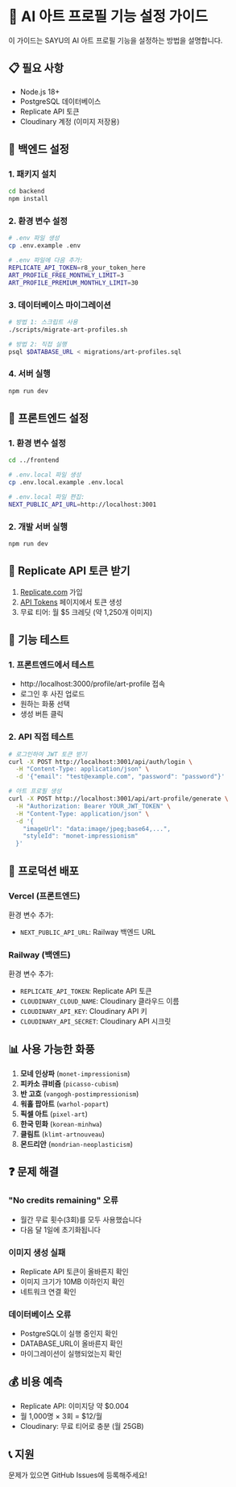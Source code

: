 # 🎨 AI 아트 프로필 기능 설정 가이드

이 가이드는 SAYU의 AI 아트 프로필 기능을 설정하는 방법을 설명합니다.

## 📋 필요 사항

- Node.js 18+ 
- PostgreSQL 데이터베이스
- Replicate API 토큰
- Cloudinary 계정 (이미지 저장용)

## 🚀 백엔드 설정

### 1. 패키지 설치
```bash
cd backend
npm install
```

### 2. 환경 변수 설정
```bash
# .env 파일 생성
cp .env.example .env

# .env 파일에 다음 추가:
REPLICATE_API_TOKEN=r8_your_token_here
ART_PROFILE_FREE_MONTHLY_LIMIT=3
ART_PROFILE_PREMIUM_MONTHLY_LIMIT=30
```

### 3. 데이터베이스 마이그레이션
```bash
# 방법 1: 스크립트 사용
./scripts/migrate-art-profiles.sh

# 방법 2: 직접 실행
psql $DATABASE_URL < migrations/art-profiles.sql
```

### 4. 서버 실행
```bash
npm run dev
```

## 🎨 프론트엔드 설정

### 1. 환경 변수 설정
```bash
cd ../frontend

# .env.local 파일 생성
cp .env.local.example .env.local

# .env.local 파일 편집:
NEXT_PUBLIC_API_URL=http://localhost:3001
```

### 2. 개발 서버 실행
```bash
npm run dev
```

## 🔑 Replicate API 토큰 받기

1. [Replicate.com](https://replicate.com) 가입
2. [API Tokens](https://replicate.com/account/api-tokens) 페이지에서 토큰 생성
3. 무료 티어: 월 $5 크레딧 (약 1,250개 이미지)

## 🧪 기능 테스트

### 1. 프론트엔드에서 테스트
- http://localhost:3000/profile/art-profile 접속
- 로그인 후 사진 업로드
- 원하는 화풍 선택
- 생성 버튼 클릭

### 2. API 직접 테스트
```bash
# 로그인하여 JWT 토큰 받기
curl -X POST http://localhost:3001/api/auth/login \
  -H "Content-Type: application/json" \
  -d '{"email": "test@example.com", "password": "password"}'

# 아트 프로필 생성
curl -X POST http://localhost:3001/api/art-profile/generate \
  -H "Authorization: Bearer YOUR_JWT_TOKEN" \
  -H "Content-Type: application/json" \
  -d '{
    "imageUrl": "data:image/jpeg;base64,...",
    "styleId": "monet-impressionism"
  }'
```

## 🚀 프로덕션 배포

### Vercel (프론트엔드)
환경 변수 추가:
- `NEXT_PUBLIC_API_URL`: Railway 백엔드 URL

### Railway (백엔드)
환경 변수 추가:
- `REPLICATE_API_TOKEN`: Replicate API 토큰
- `CLOUDINARY_CLOUD_NAME`: Cloudinary 클라우드 이름
- `CLOUDINARY_API_KEY`: Cloudinary API 키
- `CLOUDINARY_API_SECRET`: Cloudinary API 시크릿

## 📊 사용 가능한 화풍

1. **모네 인상파** (`monet-impressionism`)
2. **피카소 큐비즘** (`picasso-cubism`)
3. **반 고흐** (`vangogh-postimpressionism`)
4. **워홀 팝아트** (`warhol-popart`)
5. **픽셀 아트** (`pixel-art`)
6. **한국 민화** (`korean-minhwa`)
7. **클림트** (`klimt-artnouveau`)
8. **몬드리안** (`mondrian-neoplasticism`)

## ❓ 문제 해결

### "No credits remaining" 오류
- 월간 무료 횟수(3회)를 모두 사용했습니다
- 다음 달 1일에 초기화됩니다

### 이미지 생성 실패
- Replicate API 토큰이 올바른지 확인
- 이미지 크기가 10MB 이하인지 확인
- 네트워크 연결 확인

### 데이터베이스 오류
- PostgreSQL이 실행 중인지 확인
- DATABASE_URL이 올바른지 확인
- 마이그레이션이 실행되었는지 확인

## 💰 비용 예측

- Replicate API: 이미지당 약 $0.004
- 월 1,000명 × 3회 = $12/월
- Cloudinary: 무료 티어로 충분 (월 25GB)

## 📞 지원

문제가 있으면 GitHub Issues에 등록해주세요!